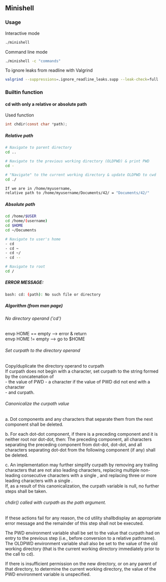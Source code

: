 ## Minishell  

### Usage
Interactive mode  
```bash
./minishell
```
Command line mode  
```bash
./minishell -c "commands"
```
To ignore leaks from readline with Valgrind
```bash
valgrind --suppressions=.ignore_readline_leaks.supp --leak-check=full ./minishell
```

### Builtin function

#### cd with only a relative or absolute path  

Used function  
```c
int chdir(const char *path);
```
##### Relative path
```bash
# Navigate to parent directory
cd ..

# Navigate to the previous working directory (OLDPWD) & print PWD
cd -

# "Navigate" to the current working directory & update OLDPWD to cwd
cd ./

If we are in /home/myusername,  
relative path to /home/myusername/Documents/42/ = "Documents/42/"
```

##### Absolute path
```bash
cd /home/$USER
cd /home/(username)
cd $HOME
cd ~/Documents

# Navigate to user's home
- cd
- cd ~
- cd ~/
- cd --

# Navigate to root
cd /
```

##### ERROR MESSAGE:  
```bash
bash: cd: (path): No such file or directory
```
  
##### Algorithm (from man page)
  
###### No directory operand ('cd')
envp HOME == empty --> error & return  
envp HOME != empty --> go to $HOME  

###### Set curpath to the directory operand
Copy/duplicate the directory operand to curpath  
If curpath does not begin with a <slash> character, set curpath to the string formed by the concatenation of  
		- the value of PWD
		- a <slash> character if the value of PWD did not end with a <slash> character  
		- and curpath.  

###### Canonicalize the curpath value 
a. Dot components and any <slash> characters that separate them from the next component shall be deleted.  

b. For each dot-dot component, if there is a preceding component and it is neither root nor dot-dot, then:
The preceding component, all <slash> characters separating the preceding component from dot-dot, dot-dot, and all <slash> characters separating dot-dot from the following component (if any) shall be deleted.  

c. An implementation may further simplify curpath by removing any trailing <slash> characters that are not also leading <slash> characters, replacing multiple non-leading consecutive <slash> characters with a single <slash>, and replacing three or more leading <slash> characters with a single <slash>.  
If, as a result of this canonicalization, the curpath variable is null, no further steps shall be taken.  
 
###### chdir() called with curpath as the path argument.	
If these actions fail for any reason, the cd utility shallbdisplay an appropriate error message and the remainder of this step shall not be executed.  
		   
The PWD environment variable shall be set to the value that curpath had on entry to the previous step (i.e., before conversion to a relative pathname). 
The OLDPWD environment variable shall also be set to the value of the old working directory (that is the current working directory immediately prior to the call to cd).  
		   
If there is insufficient permission on the new directory, or on any parent of that directory, to determine the current working directory, the value of the PWD environment variable is unspecified.  
